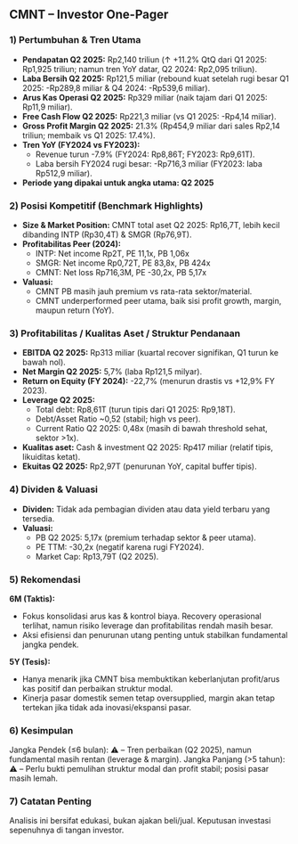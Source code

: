 ## CMNT – Investor One-Pager

### 1) Pertumbuhan & Tren Utama
- **Pendapatan Q2 2025:** Rp2,140 triliun (↑ +11.2% QtQ dari Q1 2025: Rp1,925 triliun; namun tren YoY datar, Q2 2024: Rp2,095 triliun).
- **Laba Bersih Q2 2025:** Rp121,5 miliar (rebound kuat setelah rugi besar Q1 2025: -Rp289,8 miliar & Q4 2024: -Rp539,6 miliar).
- **Arus Kas Operasi Q2 2025:** Rp329 miliar (naik tajam dari Q1 2025: Rp11,9 miliar).
- **Free Cash Flow Q2 2025:** Rp221,3 miliar (vs Q1 2025: -Rp4,14 miliar).
- **Gross Profit Margin Q2 2025:** 21.3% (Rp454,9 miliar dari sales Rp2,14 triliun; membaik vs Q1 2025: 17.4%).
- **Tren YoY (FY2024 vs FY2023):** 
  - Revenue turun -7.9% (FY2024: Rp8,86T; FY2023: Rp9,61T).
  - Laba bersih FY2024 rugi besar: -Rp716,3 miliar (FY2023: laba Rp512,9 miliar).
- **Periode yang dipakai untuk angka utama: Q2 2025**

### 2) Posisi Kompetitif (Benchmark Highlights)
- **Size & Market Position:** CMNT total aset Q2 2025: Rp16,7T, lebih kecil dibanding INTP (Rp30,4T) & SMGR (Rp76,9T).
- **Profitabilitas Peer (2024):**
  - INTP: Net income Rp2T, PE 11,1x, PB 1,06x
  - SMGR: Net income Rp0,72T, PE 83,8x, PB 424x
  - CMNT: Net loss Rp716,3M, PE -30,2x, PB 5,17x
- **Valuasi:**
  - CMNT PB masih jauh premium vs rata-rata sektor/material.
  - CMNT underperformed peer utama, baik sisi profit growth, margin, maupun return (YoY).

### 3) Profitabilitas / Kualitas Aset / Struktur Pendanaan
- **EBITDA Q2 2025:** Rp313 miliar (kuartal recover signifikan, Q1 turun ke bawah nol).
- **Net Margin Q2 2025:** 5,7% (laba Rp121,5 milyar).
- **Return on Equity (FY 2024):** -22,7% (menurun drastis vs +12,9% FY 2023).
- **Leverage Q2 2025:** 
  - Total debt: Rp8,61T (turun tipis dari Q1 2025: Rp9,18T).
  - Debt/Asset Ratio ~0,52 (stabil; high vs peer).
  - Current Ratio Q2 2025: 0,48x (masih di bawah threshold sehat, sektor >1x).
- **Kualitas aset:** Cash & investment Q2 2025: Rp417 miliar (relatif tipis, likuiditas ketat).
- **Ekuitas Q2 2025:** Rp2,97T (penurunan YoY, capital buffer tipis).

### 4) Dividen & Valuasi
- **Dividen:** Tidak ada pembagian dividen atau data yield terbaru yang tersedia.
- **Valuasi:**  
  - PB Q2 2025: 5,17x (premium terhadap sektor & peer utama).
  - PE TTM: -30,2x (negatif karena rugi FY2024).
  - Market Cap: Rp13,79T (Q2 2025).

### 5) Rekomendasi
**6M (Taktis):**
- Fokus konsolidasi arus kas & kontrol biaya. Recovery operasional terlihat, namun risiko leverage dan profitabilitas rendah masih besar.
- Aksi efisiensi dan penurunan utang penting untuk stabilkan fundamental jangka pendek.

**5Y (Tesis):**
- Hanya menarik jika CMNT bisa membuktikan keberlanjutan profit/arus kas positif dan perbaikan struktur modal.
- Kinerja pasar domestik semen tetap oversupplied, margin akan tetap tertekan jika tidak ada inovasi/ekspansi pasar.

### 6) Kesimpulan
Jangka Pendek (≤6 bulan): ⚠️ – Tren perbaikan (Q2 2025), namun fundamental masih rentan (leverage & margin).
Jangka Panjang (>5 tahun): ⚠️ – Perlu bukti pemulihan struktur modal dan profit stabil; posisi pasar masih lemah.

### 7) Catatan Penting
Analisis ini bersifat edukasi, bukan ajakan beli/jual. Keputusan investasi sepenuhnya di tangan investor.